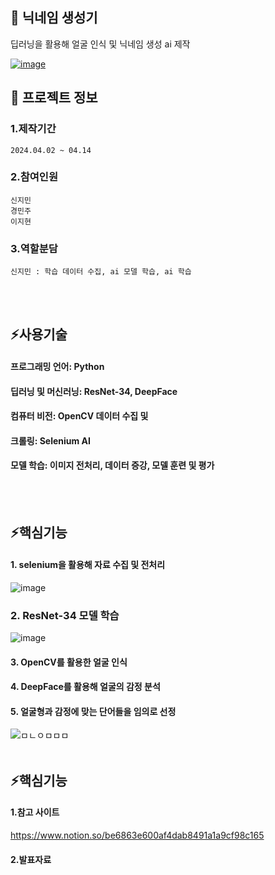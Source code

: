 

<!--## Hi there 👋
**jiminnnnnn/jiminnnnnn** is a ✨ _special_ ✨ repository because its `README.md` (this file) appears on your GitHub profile.

Here are some ideas to get you started:

- 🔭 I’m currently working on ...
- 🌱 I’m currently learning ...
- 👯 I’m looking to collaborate on ...
- 🤔 I’m looking for help with ...
- 💬 Ask me about ...
- 📫 How to reach me: ...
- 😄 Pronouns: ...
- ⚡ Fun fact: ...
-->


## 👋 닉네임 생성기
딥러닝을 활용해 얼굴 인식 및 닉네임 생성 ai 제작
<br/>

[![image](https://github.com/user-attachments/assets/6bf8ca0d-c0ef-4d2a-ad6c-d59a2f93473d)]()
<br/>

## 🌱 프로젝트 정보
### 1.제작기간
	2024.04.02 ~ 04.14
### 2.참여인원
	신지민
 	경민주
  	이지현
### 3.역할분담
	신지민 : 학습 데이터 수집, ai 모델 학습, ai 학습
<br/>
<br/>

## ⚡사용기술

#### 프로그래밍 언어: Python 
#### 딥러닝 및 머신러닝: ResNet-34, DeepFace 
#### 컴퓨터 비전: OpenCV 데이터 수집 및 
#### 크롤링: Selenium AI 
#### 모델 학습: 이미지 전처리, 데이터 증강, 모델 훈련 및 평가
<br/>
<br/>

## ⚡핵심기능
#### 	1. selenium을 활용해 자료 수집 및 전처리
![image](https://github.com/user-attachments/assets/1cea6779-e8dc-480a-ad40-c1da43531e64)


### 	2. ResNet-34 모델 학습
![image](https://github.com/user-attachments/assets/d5c0b2f3-07ca-49aa-a457-733f9e5511b2)


####  	3. OpenCV를 활용한 얼굴 인식

#### 	4. DeepFace를 활용해 얼굴의 감정 분석

#### 	5. 얼굴형과 감정에 맞는 단어들을 임의로 선정
   ![ㅁㄴㅇㅁㅁㅁ](https://github.com/user-attachments/assets/019b87f7-eb16-470d-a88c-6f25448cca28)
<br/>
<br/>

## ⚡핵심기능
#### 	1.참고 사이트
<https://www.notion.so/be6863e600af4dab8491a1a9cf98c165>
#### 	2.발표자료
 
